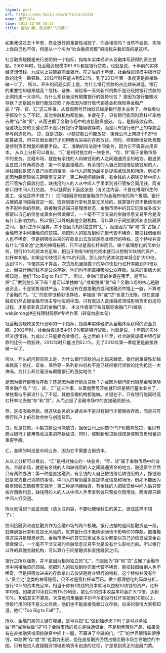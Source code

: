 ```yaml
---
layout: post
url: https://www.huxiu.com/article/24316
name: 康宁1984
time: 2013-12-08 15:17
title: 金融门票，是进哪个门的票？
---
```

如果我说过去十年里，商业银行的重要性减弱了，你会相信吗？当然不会信，实际上我自己也不信，但是从一个名为“社会融资规模”的指标来看却真的是这样。

社会融资规模是央行发明的一个指标，指每年实体经济从金融体系获得的资金总额。2002年时，社会融资规模中91.9%都是银行贷款，也就是说，十年前的实体经济想借钱，九成以上只能靠商业银行。在之后的十年里，社会融资规模中银行贷款的比例一路狂跌，2012年时只能占到52.1%，到了2013年第一季度更是直接跌破一半了。 所以，开头的问题实际上是，为什么银行贷款的占比越来越低，银行的重要性却越来越高？信托、证券、保险等一系列新兴机构不是已经把银行贷款的比例抢走一大块吗，为什么却丝毫没有颠覆银行的强势地位？ 是因为银行能吸收存款？还是因为银行能放贷款？亦或因为银行能代销基金和保险等金融产品？“存、贷、汇”这三件事，从晋商票号开始就已经是银行基本业务了，单独看似乎都没什么了不起，其他金融机构都能做。关键在于，只有银行能同时高杠杆率地去做“存”和“贷”，从而占据了金融市场中的直接融资部分。 存，是指吸收存款。但这块业务的关键点并不是只有银行才能吸收存款，而是只有银行账户上的存款会参与创造货币。 贷，就是贷款。小额贷款公司能放贷，担保公司上网搞个P2P也能算放贷，但只有商业银行才能用吸收进来的存款放贷。同时，控制新增贷款规模是控制货币增量的重要手段。 汇，准确的叫法是中间业务，因为它不需要占用资本。 从以上分析可以看出，“汇”是相对独立的一块业务，“存、贷”属于金融市场中的业务。金融市场，就是有余钱的人和缺钱用的人之间融通资金的地方。融通资金显然只有两种办法：第一种是直接融资，有余钱的人自己把钱借给缺钱用的人，挣钱赔钱是双方自己协商的事情，中间人的帮助最多是提供点信息和场所，例如不能因为股票赔钱去砸股票交易所；第二种是间接融资，有余钱的人把钱交给中间人后只管按合同收利息，缺钱用的人的人从中间人手里拿到钱只管按合同用钱，两者都只跟中间人打交道。 所以就得到下面这张图（请关注内容，不要吐槽理科生的美工，做成这样不错了）： 把间接融资和直接融资作为金融市场的两个极端。银行占据的是间接融资这一段，钱存到银行拿利息是无风险的，就算银行资不抵债倒闭也不影响你的存款。直接融资这端只是理想状态，金融市场中的其它玩家或多或少都要以自己的信誉或真金白银做保证，一个毫不干涉交易的金融信息交易平台是没有什么影响力的。所以银行以外的其他金融机构，可以算介于间接融资和直接融资之间。 银行之所以强势，并不是因为相对独立的“汇”，而是因为“存”和“贷”占据了金融市场中间接融资的顶端。能把别人的钱放到你兜里代管不稀奇，能把钱借给别人也不稀奇，但是把吸收进来的存款拿出去放贷是商业银行的特权。这个特权并没有什么“资金池”之类的神奇秘密，只不过是高杠杆率而已。做个最理想化的简单分析，银行10%的资本充足率，相当于你有1块钱的资本就可以控制10块钱的资产，杠杆率10倍。如果这10块钱只有1%的利润，那么你的资本收益率将会扩大10倍，达到10%。10倍其实不算高，次贷危机里捅娄子的华尔街投行杠杆率能到30倍以上。但投行用的钱不是公众存款，他们也不能直接吸收公众存款。后来的事情大家都知道，他们“Too Big to Fall”了。 所以，金融门票的关键在哪里，是可以把“汇”做到独步天下吗？是可以单独做“存”或单独做“贷”吗？金融市场的核心是融通资金，不是销售理财产品，如果没有在直接融资或间接融资中插上一腿，不算进了金融的门。“汇”的世界很精彩很挣钱，单独做“存”或“贷”也潜力无限，但在直接融资仍然占据金融市场主导地位的中国，只有能进入直接融资领域影响货币创造的过程，才是拿到真正的金融门票。 本文作者康宁系互联网金融门户(微信：webjinrong)#在线理财观察#专栏作家（转载勿删本句）

社会融资规模是央行发明的一个指标，指每年实体经济从金融体系获得的资金总额。2002年时，社会融资规模中91.9%都是银行贷款，也就是说，十年前的实体经济想借钱，九成以上只能靠商业银行。在之后的十年里，社会融资规模中银行贷款的比例一路狂跌，2012年时只能占到52.1%，到了2013年第一季度更是直接跌破一半了。

所以，开头的问题实际上是，为什么银行贷款的占比越来越低，银行的重要性却越来越高？信托、证券、保险等一系列新兴机构不是已经把银行贷款的比例抢走一大块吗，为什么却丝毫没有颠覆银行的强势地位？

是因为银行能吸收存款？还是因为银行能放贷款？亦或因为银行能代销基金和保险等金融产品？“存、贷、汇”这三件事，从晋商票号开始就已经是银行基本业务了，单独看似乎都没什么了不起，其他金融机构都能做。关键在于，只有银行能同时高杠杆率地去做“存”和“贷”，从而占据了金融市场中的直接融资部分。

存，是指吸收存款。但这块业务的关键点并不是只有银行才能吸收存款，而是只有银行账户上的存款会参与创造货币。

贷，就是贷款。小额贷款公司能放贷，担保公司上网搞个P2P也能算放贷，但只有商业银行才能用吸收进来的存款放贷。同时，控制新增贷款规模是控制货币增量的重要手段。

汇，准确的叫法是中间业务，因为它不需要占用资本。

从以上分析可以看出，“汇”是相对独立的一块业务，“存、贷”属于金融市场中的业务。金融市场，就是有余钱的人和缺钱用的人之间融通资金的地方。融通资金显然只有两种办法：第一种是直接融资，有余钱的人自己把钱借给缺钱用的人，挣钱赔钱是双方自己协商的事情，中间人的帮助最多是提供点信息和场所，例如不能因为股票赔钱去砸股票交易所；第二种是间接融资，有余钱的人把钱交给中间人后只管按合同收利息，缺钱用的人的人从中间人手里拿到钱只管按合同用钱，两者都只跟中间人打交道。

所以就得到下面这张图（请关注内容，不要吐槽理科生的美工，做成这样不错了）：

把间接融资和直接融资作为金融市场的两个极端。银行占据的是间接融资这一段，钱存到银行拿利息是无风险的，就算银行资不抵债倒闭也不影响你的存款。直接融资这端只是理想状态，金融市场中的其它玩家或多或少都要以自己的信誉或真金白银做保证，一个毫不干涉交易的金融信息交易平台是没有什么影响力的。所以银行以外的其他金融机构，可以算介于间接融资和直接融资之间。

银行之所以强势，并不是因为相对独立的“汇”，而是因为“存”和“贷”占据了金融市场中间接融资的顶端。能把别人的钱放到你兜里代管不稀奇，能把钱借给别人也不稀奇，但是把吸收进来的存款拿出去放贷是商业银行的特权。这个特权并没有什么“资金池”之类的神奇秘密，只不过是高杠杆率而已。做个最理想化的简单分析，银行10%的资本充足率，相当于你有1块钱的资本就可以控制10块钱的资产，杠杆率10倍。如果这10块钱只有1%的利润，那么你的资本收益率将会扩大10倍，达到10%。10倍其实不算高，次贷危机里捅娄子的华尔街投行杠杆率能到30倍以上。但投行用的钱不是公众存款，他们也不能直接吸收公众存款。后来的事情大家都知道，他们“Too Big to Fall”了。

所以，金融门票的关键在哪里，是可以把“汇”做到独步天下吗？是可以单独做“存”或单独做“贷”吗？金融市场的核心是融通资金，不是销售理财产品，如果没有在直接融资或间接融资中插上一腿，不算进了金融的门。“汇”的世界很精彩很挣钱，单独做“存”或“贷”也潜力无限，但在直接融资仍然占据金融市场主导地位的中国，只有能进入直接融资领域影响货币创造的过程，才是拿到真正的金融门票。

